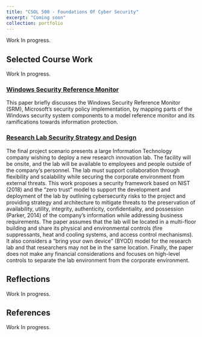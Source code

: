 ```yaml
---
title: "CSOL 500 - Foundations Of Cyber Security"
excerpt: "Coming soon"
collection: portfolio
---
```


Work In progress.

## Selected Course Work
Work In progress.

### [Windows Security Reference Monitor](http://danielcmarques.github.io/files/coursework/csol500/Assignment.CSOL500.Reference_Monitor.Daniel_Cordeiro_Marques.pdf)
 This paper briefly discusses the Windows Security Reference Monitor (SRM), Microsoft’s security policy implementation, by mapping parts of the Windows security system components to a model reference monitor and its ramifications towards information protection.

### [Research Lab Security Strategy and Design](http://danielcmarques.github.io/files/coursework/csol500/Assignment.CSOL500.Final_Project.Research_Lab_Security_Strategy_and_Design.Daniel_Cordeiro_Marques.pdf)
The final project scenario presents a large Information Technology company wishing to deploy a new research innovation lab. The facility will be onsite, and the lab will be available to employees and people outside of the company’s personnel. The lab must support collaboration through flexibility and scalability while securing the corporate environment from external threats. This work proposes a security framework based on NIST (2018) and the “zero trust” model to support the development and deployment of the lab by outlining cybersecurity risks to the project and providing strategy and architecture to mitigate threats to the preservation of availability, utility, integrity, authenticity, confidentiality, and possession  (Parker, 2014) of the company’s information while addressing business requirements. The paper assumes that the lab will be located in a multi-floor building and share its physical and environmental controls (fire suppressants, heat and cooling systems, and access control mechanisms). It also considers a “bring your own device” (BYOD) model for the research lab and that researchers may not be in the same location. Finally, the paper does not make any financial considerations and focuses on high-level controls to separate the lab environment from the corporate environment.

## Reflections

Work In progress.

## References  
Work In progress.
